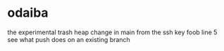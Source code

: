 # odaiba
the experimental trash heap
change in main
from the ssh key
foob line 5
see what push does on an existing branch

